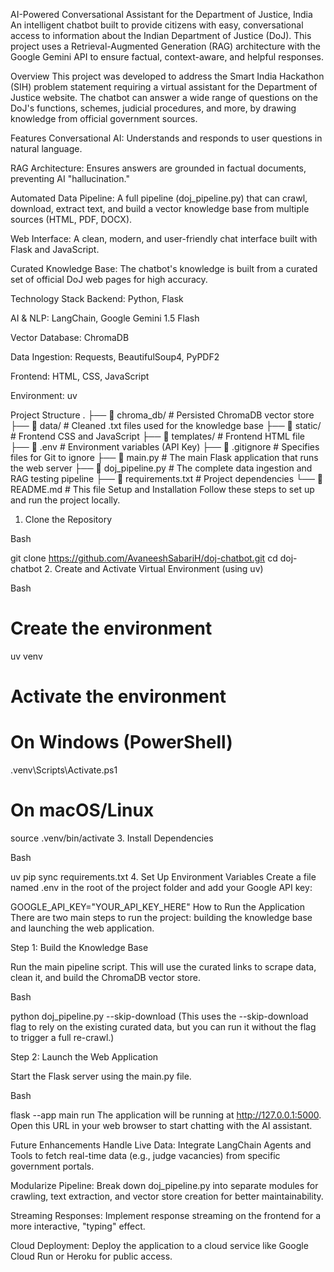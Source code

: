 AI-Powered Conversational Assistant for the Department of Justice, India
An intelligent chatbot built to provide citizens with easy, conversational access to information about the Indian Department of Justice (DoJ). This project uses a Retrieval-Augmented Generation (RAG) architecture with the Google Gemini API to ensure factual, context-aware, and helpful responses.

Overview
This project was developed to address the Smart India Hackathon (SIH) problem statement requiring a virtual assistant for the Department of Justice website. The chatbot can answer a wide range of questions on the DoJ's functions, schemes, judicial procedures, and more, by drawing knowledge from official government sources.

Features
Conversational AI: Understands and responds to user questions in natural language.

RAG Architecture: Ensures answers are grounded in factual documents, preventing AI "hallucination."

Automated Data Pipeline: A full pipeline (doj_pipeline.py) that can crawl, download, extract text, and build a vector knowledge base from multiple sources (HTML, PDF, DOCX).

Web Interface: A clean, modern, and user-friendly chat interface built with Flask and JavaScript.

Curated Knowledge Base: The chatbot's knowledge is built from a curated set of official DoJ web pages for high accuracy.

Technology Stack
Backend: Python, Flask

AI & NLP: LangChain, Google Gemini 1.5 Flash

Vector Database: ChromaDB

Data Ingestion: Requests, BeautifulSoup4, PyPDF2

Frontend: HTML, CSS, JavaScript

Environment: uv

Project Structure
.
├── 📂 chroma_db/      # Persisted ChromaDB vector store
├── 📂 data/          # Cleaned .txt files used for the knowledge base
├── 📂 static/         # Frontend CSS and JavaScript
├── 📂 templates/      # Frontend HTML file
├── 📜 .env            # Environment variables (API Key)
├── 📜 .gitignore      # Specifies files for Git to ignore
├── 📜 main.py         # The main Flask application that runs the web server
├── 📜 doj_pipeline.py  # The complete data ingestion and RAG testing pipeline
├── 📜 requirements.txt # Project dependencies
└── 📜 README.md        # This file
Setup and Installation
Follow these steps to set up and run the project locally.

1. Clone the Repository

Bash

git clone https://github.com/AvaneeshSabariH/doj-chatbot.git
cd doj-chatbot
2. Create and Activate Virtual Environment (using uv)

Bash

# Create the environment
uv venv

# Activate the environment
# On Windows (PowerShell)
.venv\Scripts\Activate.ps1
# On macOS/Linux
source .venv/bin/activate
3. Install Dependencies

Bash

uv pip sync requirements.txt
4. Set Up Environment Variables
Create a file named .env in the root of the project folder and add your Google API key:

GOOGLE_API_KEY="YOUR_API_KEY_HERE"
How to Run the Application
There are two main steps to run the project: building the knowledge base and launching the web application.

Step 1: Build the Knowledge Base

Run the main pipeline script. This will use the curated links to scrape data, clean it, and build the ChromaDB vector store.

Bash

python doj_pipeline.py --skip-download
(This uses the --skip-download flag to rely on the existing curated data, but you can run it without the flag to trigger a full re-crawl.)

Step 2: Launch the Web Application

Start the Flask server using the main.py file.

Bash

flask --app main run
The application will be running at http://127.0.0.1:5000. Open this URL in your web browser to start chatting with the AI assistant.

Future Enhancements
Handle Live Data: Integrate LangChain Agents and Tools to fetch real-time data (e.g., judge vacancies) from specific government portals.

Modularize Pipeline: Break down doj_pipeline.py into separate modules for crawling, text extraction, and vector store creation for better maintainability.

Streaming Responses: Implement response streaming on the frontend for a more interactive, "typing" effect.

Cloud Deployment: Deploy the application to a cloud service like Google Cloud Run or Heroku for public access.

